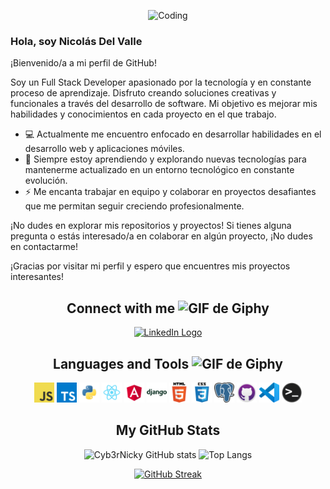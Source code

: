 <p align="center">
  <img alt="Coding" width="900" height="300" src="https://media.giphy.com/media/v1.Y2lkPTc5MGI3NjExbnFja3FxcGpzeTd2Mm0zdnhlb2tnMG11a2xvY3NxczA2bmt4YXJrNiZlcD12MV9pbnRlcm5hbF9naWZfYnlfaWQmY3Q9Zw/c253NftTabLrxNLlEG/giphy.gif">
</p>

### Hola, soy Nicolás Del Valle

¡Bienvenido/a a mi perfil de GitHub! 

Soy un Full Stack Developer apasionado por la tecnología y en constante proceso de aprendizaje. Disfruto creando soluciones creativas y funcionales a través del desarrollo de software. Mi objetivo es mejorar mis habilidades y conocimientos en cada proyecto en el que trabajo.

- 💻 Actualmente me encuentro enfocado en desarrollar habilidades en el desarrollo web y aplicaciones móviles.
- 🌱 Siempre estoy aprendiendo y explorando nuevas tecnologías para mantenerme actualizado en un entorno tecnológico en constante evolución.
- ⚡ Me encanta trabajar en equipo y colaborar en proyectos desafiantes que me permitan seguir creciendo profesionalmente.

¡No dudes en explorar mis repositorios y proyectos! Si tienes alguna pregunta o estás interesado/a en colaborar en algún proyecto, ¡No dudes en contactarme!

¡Gracias por visitar mi perfil y espero que encuentres mis proyectos interesantes!

<h2 align="center">
  <strong>Connect with me <img src="https://media.giphy.com/media/QdrcExYfIQFaM/giphy.gif" alt="GIF de Giphy" width="75" height="70"></strong>
</h2>

<p align="center">
  <a href="https://www.linkedin.com/in/nicolas-del-valle-del-valle/">
    <img height="32" width="32" src="https://content.linkedin.com/content/dam/me/brand/en-us/brand-home/logos/In-Blue-Logo.png.original.png" alt="LinkedIn Logo">
  </a>
</p>

<h2 align="center">
  <strong>Languages and Tools <img src="https://media.giphy.com/media/H3JHrs7JC6duvenDW8/giphy-downsized.gif" alt="GIF de Giphy" width="75" height="70"></strong>
</h2>

<p align="center">
<img height="32" width="32" src="https://raw.githubusercontent.com/github/explore/80688e429a7d4ef2fca1e82350fe8e3517d3494d/topics/javascript/javascript.png" />
<img height="32" width="32" src="https://raw.githubusercontent.com/github/explore/80688e429a7d4ef2fca1e82350fe8e3517d3494d/topics/typescript/typescript.png" />
<img height="32" width="32" src="https://raw.githubusercontent.com/github/explore/80688e429a7d4ef2fca1e82350fe8e3517d3494d/topics/python/python.png" />
<img height="32" width="32" src="https://raw.githubusercontent.com/github/explore/80688e429a7d4ef2fca1e82350fe8e3517d3494d/topics/react/react.png" />
<img height="32" width="32" src="https://raw.githubusercontent.com/github/explore/80688e429a7d4ef2fca1e82350fe8e3517d3494d/topics/angular/angular.png" />
<img height="32" width="32" src="https://raw.githubusercontent.com/github/explore/7456fdff59816d37ef383a6c8f32a26ff7332db2/topics/django/django.png" />
<img height="32" width="32" src="https://raw.githubusercontent.com/github/explore/80688e429a7d4ef2fca1e82350fe8e3517d3494d/topics/html/html.png" />
<img height="32" width="32" src="https://raw.githubusercontent.com/github/explore/80688e429a7d4ef2fca1e82350fe8e3517d3494d/topics/css/css.png" />
<img height="32" width="32" src="https://raw.githubusercontent.com/github/explore/80688e429a7d4ef2fca1e82350fe8e3517d3494d/topics/postgresql/postgresql.png" />
<img height="32" width="32" src="https://raw.githubusercontent.com/github/explore/eea6056959c4b39a4e280786b580ed1f2ed81b32/topics/github-desktop/github-desktop.png" />
<img height="32" width="32" src="https://raw.githubusercontent.com/github/explore/80688e429a7d4ef2fca1e82350fe8e3517d3494d/topics/visual-studio-code/visual-studio-code.png" />
<img height="32" width="32" src="https://raw.githubusercontent.com/github/explore/80688e429a7d4ef2fca1e82350fe8e3517d3494d/topics/terminal/terminal.png" />
</p>

<h2 align="center">
  <strong> My GitHub Stats </strong>
</h2>

<p align="center">
  <img height="190" src="https://github-readme-stats-kuqksve92-cyb3rnicky.vercel.app/api?username=Cyb3rNicky&show_icons=true&theme=radical&rank_icon=github" alt="Cyb3rNicky GitHub stats" />
  <img height="190" src="https://github-readme-stats-kuqksve92-cyb3rnicky.vercel.app/api/top-langs/?username=Cyb3rNicky&layout=compact&theme=radical" alt="Top Langs" />
</p>

<div align="center">
  <a href="https://git.io/streak-stats">
    <img src="http://github-readme-streak-stats.herokuapp.com?user=Cyb3rNicky&theme=radical" alt="GitHub Streak">
  </a>
</div>
